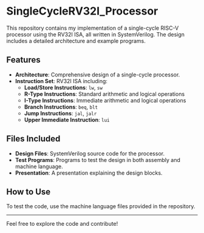 # SingleCycleRV32I_Processor

This repository contains my implementation of a single-cycle RISC-V processor using the RV32I ISA, all written in SystemVerilog. The design includes a detailed architecture and example programs.

## Features

- **Architecture**: Comprehensive design of a single-cycle processor.
- **Instruction Set**: RV32I ISA including:
  - **Load/Store Instructions**: `lw`, `sw`
  - **R-Type Instructions**: Standard arithmetic and logical operations
  - **I-Type Instructions**: Immediate arithmetic and logical operations
  - **Branch Instructions**: `beq`, `blt`
  - **Jump Instructions**: `jal`, `jalr`
  - **Upper Immediate Instruction**: `lui`

## Files Included

- **Design Files**: SystemVerilog source code for the processor.
- **Test Programs**: Programs to test the design in both assembly and machine language.
- **Presentation**: A presentation explaining the design blocks.

## How to Use

To test the code, use the machine language files provided in the repository.

---

Feel free to explore the code and contribute!

